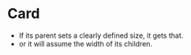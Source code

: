 # Card

* If its parent sets a clearly defined size, it gets that.
* or it will assume the width of its children.
